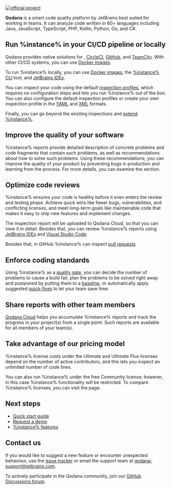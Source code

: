 [//]: # (title: About Qodana)

[![official project](https://jb.gg/badges/official-flat-square.svg)](https://confluence.jetbrains.com/display/ALL/JetBrains+on+GitHub)

**Qodana** is a smart code quality platform by JetBrains best suited for working in teams. 
It can analyze code written in 60+ languages including Java, JavaScript, TypeScript, PHP, Kotlin, Python, Go, and C#. 

## Run %instance% in your CI/CD pipeline or locally

Qodana provides native solutions for [](qodana-azure-pipelines.md), [CircleCI](circleci.md), [GitHub](github.md), and
[TeamCity](teamcity.md). With other CI/CD systems, you can use [Docker images](docker-images.md). 

To run %instance% locally, you can use [Docker images](docker-images.md), the
[%instance% CLI](https://github.com/jetbrains/qodana-cli) tool, and [JetBrains IDEs](qodana-ide-plugin.md).

You can inspect your code using the default [inspection profiles](inspection-profiles.md#inspection-profiles-existing-profiles), which requires
no configuration steps and lets you run %instance% out of the box. You can also configure the default inspection profiles or
create your own inspection profile in the [YAML](custom-profiles.md) and [XML](custom-xml-profiles.md) formats.

Finally, you can go beyond the existing inspections and [extend %instance%](extending-qodana.topic).

## Improve the quality of your software

%instance% reports provide detailed description of concrete problems and code fragments that contain such problems,
as well as recommendations about how to solve such problems. Using these recommendations, you can improve the quality of
your product by preventing bugs in production and learning from the process. For more details, you can examine the 
[](ui-overview.md) section.

## Optimize code reviews

%instance% ensures your code is healthy before it even enters the review and testing phase. Achieve quick wins like fewer 
bugs, vulnerabilities, and conflicting licenses, and meet long-term goals like maintainable code that makes it easy to 
ship new features and implement changes.

The inspection report will be uploaded to Qodana Cloud, so that you can view it in detail. Besides that, you can 
review %instance% reports using [JetBrains IDEs](qodana-ide-plugin.md) and [Visual Studio Code](vscode.md).

Besides that, in GitHub %instance% can inspect [pull requests](github.md#Pull+request+quality+gate).

## Enforce coding standards

Using %instance% as a [quality gate](quality-gate.topic), you can decide the number of problems to cause a build fail, plan 
the problems to be solved right away and postponed by putting them to a [baseline](baseline.topic), or automatically apply 
suggested [quick-fixes](quick-fix.md) to let your team save time.

## Share reports with other team members

[Qodana Cloud](https://qodana.cloud) helps you accumulate %instance% reports and track the progress in your project(s) 
from a single point. Such reports are available for all members of your team(s). 

## Take advantage of our pricing model

%instance% license costs under the Ultimate and Ultimate Plus licenses depend on the number of active contributors, and 
this lets you inspect an unlimited number of code lines.  

You can also run %instance% under the free Community license; however, in this case %instance% functionality will be
restricted. To compare %instance% licenses, you can visit the [](pricing.md) page.

## Next steps

- <a href="Quick-start.topic">Quick start guide</a>
- <a href="https://www.jetbrains.com/qodana/request-a-demo/">Request a demo</a>
- <a href="features.topic">%instance% features</a>

## Contact us

If you would like to suggest a new feature or encounter unexpected behaviour, use the 
<a href="https://youtrack.jetbrains.com/newIssue?project=QD">issue tracker</a> or email the support team at
<a href="mailto:qodana-support@jetbrains.com">qodana-support@jetbrains.com</a>.

To actively participate in the Qodana community, join our [GitHub Discussions forum](https://github.com/JetBrains/Qodana/discussions).
